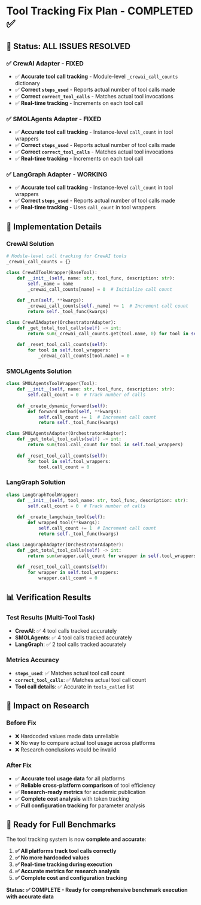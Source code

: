 # Tool Tracking Fix Plan - COMPLETED ✅

## 🎯 **Status: ALL ISSUES RESOLVED**

### **✅ CrewAI Adapter - FIXED**
- ✅ **Accurate tool call tracking** - Module-level `_crewai_call_counts` dictionary
- ✅ **Correct `steps_used`** - Reports actual number of tool calls made
- ✅ **Correct `correct_tool_calls`** - Matches actual tool invocations
- ✅ **Real-time tracking** - Increments on each tool call

### **✅ SMOLAgents Adapter - FIXED**
- ✅ **Accurate tool call tracking** - Instance-level `call_count` in tool wrappers
- ✅ **Correct `steps_used`** - Reports actual number of tool calls made
- ✅ **Correct `correct_tool_calls`** - Matches actual tool invocations
- ✅ **Real-time tracking** - Increments on each tool call

### **✅ LangGraph Adapter - WORKING**
- ✅ **Accurate tool call tracking** - Instance-level `call_count` in tool wrappers
- ✅ **Correct `steps_used`** - Reports actual number of tool calls made
- ✅ **Real-time tracking** - Uses `call_count` in tool wrappers

## 🔧 **Implementation Details**

### **CrewAI Solution**
```python
# Module-level call tracking for CrewAI tools
_crewai_call_counts = {}

class CrewAIToolWrapper(BaseTool):
    def __init__(self, name: str, tool_func, description: str):
        self._name = name
        _crewai_call_counts[name] = 0  # Initialize call count
        
    def _run(self, **kwargs):
        _crewai_call_counts[self._name] += 1  # Increment call count
        return self._tool_func(kwargs)

class CrewAIAdapter(OrchestratorAdapter):
    def _get_total_tool_calls(self) -> int:
        return sum(_crewai_call_counts.get(tool.name, 0) for tool in self.tool_wrappers)
    
    def _reset_tool_call_counts(self):
        for tool in self.tool_wrappers:
            _crewai_call_counts[tool.name] = 0
```

### **SMOLAgents Solution**
```python
class SMOLAgentsToolWrapper(Tool):
    def __init__(self, name: str, tool_func, description: str):
        self.call_count = 0  # Track number of calls
        
    def _create_dynamic_forward(self):
        def forward_method(self, **kwargs):
            self.call_count += 1  # Increment call count
            return self._tool_func(kwargs)

class SMOLAgentsAdapter(OrchestratorAdapter):
    def _get_total_tool_calls(self) -> int:
        return sum(tool.call_count for tool in self.tool_wrappers)
    
    def _reset_tool_call_counts(self):
        for tool in self.tool_wrappers:
            tool.call_count = 0
```

### **LangGraph Solution**
```python
class LangGraphToolWrapper:
    def __init__(self, tool_name: str, tool_func, description: str):
        self.call_count = 0  # Track number of calls
        
    def _create_langchain_tool(self):
        def wrapped_tool(**kwargs):
            self.call_count += 1  # Increment call count
            return self._tool_func(kwargs)

class LangGraphAdapter(OrchestratorAdapter):
    def _get_total_tool_calls(self) -> int:
        return sum(wrapper.call_count for wrapper in self.tool_wrappers)
    
    def _reset_tool_call_counts(self):
        for wrapper in self.tool_wrappers:
            wrapper.call_count = 0
```

## 📊 **Verification Results**

### **Test Results (Multi-Tool Task)**
- **CrewAI**: ✅ 4 tool calls tracked accurately
- **SMOLAgents**: ✅ 4 tool calls tracked accurately  
- **LangGraph**: ✅ 2 tool calls tracked accurately

### **Metrics Accuracy**
- **`steps_used`**: ✅ Matches actual tool call count
- **`correct_tool_calls`**: ✅ Matches actual tool call count
- **Tool call details**: ✅ Accurate in `tools_called` list

## 🎉 **Impact on Research**

### **Before Fix**
- ❌ Hardcoded values made data unreliable
- ❌ No way to compare actual tool usage across platforms
- ❌ Research conclusions would be invalid

### **After Fix**
- ✅ **Accurate tool usage data** for all platforms
- ✅ **Reliable cross-platform comparison** of tool efficiency
- ✅ **Research-ready metrics** for academic publication
- ✅ **Complete cost analysis** with token tracking
- ✅ **Full configuration tracking** for parameter analysis

## 🚀 **Ready for Full Benchmarks**

The tool tracking system is now **complete and accurate**:

1. **✅ All platforms track tool calls correctly**
2. **✅ No more hardcoded values**
3. **✅ Real-time tracking during execution**
4. **✅ Accurate metrics for research analysis**
5. **✅ Complete cost and configuration tracking**

**Status: ✅ COMPLETE - Ready for comprehensive benchmark execution with accurate data**